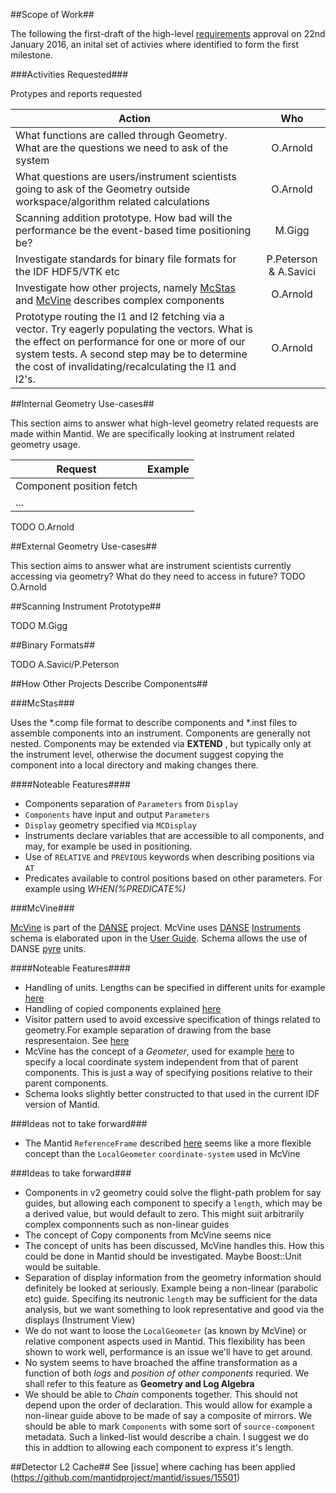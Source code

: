 ##Scope of Work##

The following the first-draft of the high-level [requirements](https://github.com/mantidproject/documents/blob/master/Design/Instrument-2.0/requirements-v2.md) approval on 22nd January 2016, an inital set of activies where identified to form the first milestone. 

###Activities Requested###

Protypes and reports requested

| Action        | Who           |
| ------------- |:-------------:| 
| What functions are called through Geometry. What are the questions we need to ask of the system     | O.Arnold |
| What questions are users/instrument scientists going to ask of the Geometry outside workspace/algorithm related calculations     | O.Arnold  |
| Scanning addition prototype. How bad will the performance be the event-based time positioning be?     | M.Gigg |
| Investigate standards for binary file formats for the IDF HDF5/VTK etc | P.Peterson & A.Savici |
| Investigate how other projects, namely [McStas](http://www.mcstas.org/download/components/) and [McVine](https://github.com/mcvine/resources/blob/master/instruments/ARCS/resources/ARCS.xml) describes complex components | O.Arnold |
| Prototype routing the l1 and l2 fetching via a vector. Try eagerly populating the vectors. What is the effect on performance for one or more of our system tests. A second step may be to determine the cost of invalidating/recalculating the l1 and l2's. | O.Arnold |

##Internal Geometry Use-cases##

This section aims to answer what high-level geometry related requests are made within Mantid. We are specifically looking at instrument related geometry usage.
 
| Request        | Example |
| ------------- | --------- |
| Component position fetch   |  
| ...   | 
TODO O.Arnold

##External Geometry Use-cases##

This section aims to answer what are instrument scientists currently accessing via geometry? What do they need to access in future?
TODO O.Arnold

##Scanning Instrument Prototype##

TODO M.Gigg

##Binary Formats##

TODO A.Savici/P.Peterson

##How Other Projects Describe Components##

###McStas###

Uses the *.comp file format to describe components and *.inst files to assemble components into an instrument. Components are generally not nested. Components may be extended via __EXTEND__ , but typically only at the instrument level, otherwise the document suggest copying the component into a local directory and making changes there.

####Noteable Features####

* Components separation of `Parameters` from `Display`
* `Components` have input and output `Parameters`
* `Display` geometry specified via `MCDisplay`
* Instruments declare variables that are accessible to all components, and may, for example be used in positioning.
* Use of `RELATIVE` and `PREVIOUS` keywords when describing positions via `AT`
* Predicates available to control positions based on other parameters. For example using _WHEN(%PREDICATE%)_

###McVine###

[McVine](http://www.mcvine.org/) is part of the [DANSE](http://wiki.danse.us/danse/index.php?title=Main_Page) project. McVine uses [DANSE](http://wiki.danse.us/danse/index.php?title=Main_Page) [Instruments](http://dev.danse.us/trac/instrument) schema is elaborated upon in the [User Guide](http://dev.danse.us/trac/instrument/wiki/xml-userguide#Copy). Schema allows the use of DANSE [pyre](https://github.com/danse-inelastic/pyre/tree/master/python/pyre/units) units.


####Noteable Features####

* Handling of units. Lengths can be specified in different units for example [here](https://github.com/mcvine/resources/blob/master/instruments/ARCS/resources/ARCS.xml#L368)
* Handling of copied components explained [here](http://dev.danse.us/trac/instrument/wiki/xml-userguide#Copy)
* Visitor pattern used to avoid excessive specification of things related to geometry.For example separation of drawing from the base respresentaion. See [here](http://dev.danse.us/trac/instrument)
* McVine has the concept of a _Geometer_, used for example [here](https://github.com/mcvine/resources/blob/f461af477d119fe6ba9667d06d08569335ab25d1/instruments/ARCS/resources/ARCS.xml#L222) to specify a local coordinate system independent from that of parent components. This is just a way of specifying positions  relative to their parent components.
* Schema looks slightly better constructed to that used in the current IDF version of Mantid.

###Ideas not to take forward###

* The Mantid `ReferenceFrame` described [here](http://docs.mantidproject.org/nightly/concepts/InstrumentDefinitionFile.html#using-defaults) seems like a more flexible concept than the `LocalGeometer` `coordinate-system` used in McVine

###Ideas to take forward###

* Components in v2 geometry could solve the flight-path problem for say guides, but allowing each component to specify a `length`, which may be a derived value, but would default to zero. This might suit arbitrarily complex componnents such as non-linear guides
* The concept of Copy components from McVine seems nice
* The concept of units has been discussed, McVine handles this. How this could be done in Mantid should be investigated. Maybe Boost::Unit would be suitable.
* Separation of display information from the geometry information should definitely be looked at seriously. Example being a non-linear (parabolic etc) guide. Specifing its neutronic `length` may be sufficient for the data analysis, but we want something to look representative and good via the displays (Instrument View)
* We do not want to loose the  `LocalGeometer` (as known by McVine) or relative component aspects used in Mantid. This flexibility has been shown to work well, performance is an issue we'll have to get around.
* No system seems to have broached the affine transformation as a function of both _logs_ and _position of other components_ requried. We shall refer to this feature as __Geometry and Log Algebra__
* We should be able to _Chain_ components together. This should not depend upon the order of declaration. This would allow for example a non-linear guide above to be made of say a composite of mirrors. We should be able to mark `Components` with some sort of `source-component` metadata. Such a linked-list would describe a chain. I suggest we do this in addtion to allowing each component to express it's length.

##Detector L2 Cache##
See [issue] where caching has been applied (https://github.com/mantidproject/mantid/issues/15501) 
